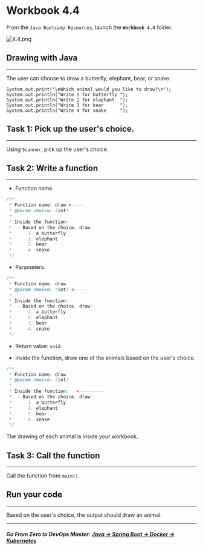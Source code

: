 #  Workbook 4.4

From the `Java Bootcamp Resources`, launch the **`Workbook 4.4`** folder.

![4.4.png](https://img-c.udemycdn.com/redactor/raw/article_lecture/2025-01-04_03-13-23-4ae5d2e84bdda2fad85477c25e5f3eb4.png)

## Drawing with Java
-----------------

The user can choose to draw a butterfly, elephant, bear, or snake.

```
System.out.print("\nWhich animal would you like to draw?\n");
System.out.println("Write 1 for butterfly ");
System.out.println("Write 2 for elephant  ");
System.out.println("Write 3 for bear      ");
System.out.println("Write 4 for snake     ");
```

## **Task 1: Pick up the user's choice.**
--------------------------------------

Using `Scanner`, pick up the user's choice.

## **Task 2: Write a function**
----------------------------

- Function name.

```java
/**
 * Function name: draw <-----
 * @param choice: (int)
 *
 * Inside the function:
 *  - Based on the choice, draw:
 *      1. a butterfly
 *      2. elephant
 *      3. bear
 *      4. snake
 */
```

- Parameters.

```java
/**
 * Function name: draw
 * @param choice: (int) <-----
 *
 * Inside the function:
 *  - Based on the choice, draw:
 *      1. a butterfly
 *      2. elephant
 *      3. bear
 *      4. snake
 */
```

- Return value: `void`.

- Inside the function, draw one of the animals based on the user's choice.

```java
/**
 * Function name: draw
 * @param choice: (int)
 *
 * Inside the function:   <---------
 *  - Based on the choice, draw:
 *      1. a butterfly
 *      2. elephant
 *      3. bear
 *      4. snake
 */
```

The drawing of each animal is inside your workbook.

## **Task 3: Call the function**
-----------------------------

Call the function from `main()`.

## Run your code
-------------

Based on the user's choice, the output should draw an animal.

----------
##### **Go From Zero to DevOps Master**: *[Java → Spring Boot → Docker → Kubernetes](https://rslim087a.github.io/zero-devops-roadmap/)*